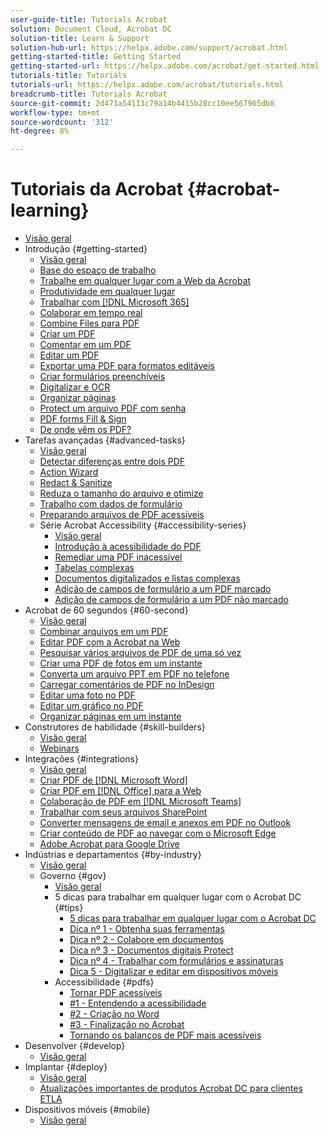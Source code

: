 ```yaml
---
user-guide-title: Tutorials Acrobat
solution: Document Cloud, Acrobat DC
solution-title: Learn & Support
solution-hub-url: https://helpx.adobe.com/support/acrobat.html
getting-started-title: Getting Started
getting-started-url: https://helpx.adobe.com/acrobat/get-started.html
tutorials-title: Tutorials
tutorials-url: https://helpx.adobe.com/acrobat/tutorials.html
breadcrumb-title: Tutorials Acrobat
source-git-commit: 2d471a54113c79a14b4415b28cc10ee567965db8
workflow-type: tm+mt
source-wordcount: '312'
ht-degree: 8%

---
```



# Tutoriais da Acrobat {#acrobat-learning}

+ [Visão geral](overview.md)
+ Introdução {#getting-started}
   + [Visão geral](getting-started/getting-started-overview.md)
   + [Base do espaço de trabalho](getting-started/get-to-know-the-acrobat-dc-interface.md)
   + [Trabalhe em qualquer lugar com a Web da Acrobat](getting-started/acrobatweb.md)
   + [Produtividade em qualquer lugar](getting-started/productivity.md)
   + [Trabalhar com [!DNL Microsoft 365]](https://experienceleague.adobe.com/docs/document-cloud-learn/acrobat-learning/integrations/integrate-overview.html#microsoft)
   + [Colaborar em tempo real](getting-started/collaborate.md)
   + [Combine Files para PDF](getting-started/combine-to-pdf.md)
   + [Criar um PDF](getting-started/create-pdf.md)
   + [Comentar em um PDF](getting-started/comment-on-pdf-files.md)
   + [Editar um PDF](getting-started/edit-pdf.md)
   + [Exportar uma PDF para formatos editáveis](getting-started/export-pdf.md)
   + [Criar formulários preenchíveis](getting-started/create-fillable-forms.md)
   + [Digitalizar e OCR](getting-started/scan-and-ocr.md)
   + [Organizar páginas](getting-started/organize.md)
   + [Protect um arquivo PDF com senha](getting-started/password-protect.md)
   + [PDF forms Fill &amp; Sign](getting-started/fill-and-sign.md)
   + [De onde vêm os PDF?](getting-started/where-do-pdfs-come-from.md)
+ Tarefas avançadas {#advanced-tasks}
   + [Visão geral](advanced-tasks/advanced-tasks-overview.md)
   + [Detectar diferenças entre dois PDF](advanced-tasks/compare.md)
   + [Action Wizard](advanced-tasks/action.md)
   + [Redact &amp; Sanitize](advanced-tasks/redact.md)
   + [Reduza o tamanho do arquivo e otimize](advanced-tasks/reduce.md)
   + [Trabalho com dados de formulário](advanced-tasks/formdata.md)
   + [Preparando arquivos de PDF acessíveis](advanced-tasks/accessibility.md)
   + Série Acrobat Accessibility {#accessibility-series}
      + [Visão geral](advanced-tasks/accessibility-series.md)
      + [Introdução à acessibilidade do PDF](advanced-tasks/accessibilitysession1.md)
      + [Remediar uma PDF inacessível](advanced-tasks/accessibilitysession2.md)
      + [Tabelas complexas](advanced-tasks/accessibilitysession3.md)
      + [Documentos digitalizados e listas complexas](advanced-tasks/accessibilitysession4.md)
      + [Adição de campos de formulário a um PDF marcado](advanced-tasks/accessibilitysession5.md)
      + [Adição de campos de formulário a um PDF não marcado](advanced-tasks/accessibilitysession6.md)
+ Acrobat de 60 segundos {#60-second}
   + [Visão geral](60-second/60-second-overview.md)
   + [Combinar arquivos em um PDF](60-second/combine-to-one-pdf.md)
   + [Editar PDF com a Acrobat na Web](60-second/edit.md)
   + [Pesquisar vários arquivos de PDF de uma só vez](60-second/search.md)
   + [Criar uma PDF de fotos em um instante](60-second/photo.md)
   + [Converta um arquivo PPT em PDF no telefone](60-second/phone.md)
   + [Carregar comentários de PDF no InDesign](60-second/indesign.md)
   + [Editar uma foto no PDF](60-second/editphoto.md)
   + [Editar um gráfico no PDF](60-second/editgraphic.md)
   + [Organizar páginas em um instante](60-second/organize.md)
+ Construtores de habilidade {#skill-builders}
   + [Visão geral](skill-builder/skill-builder-overview.md)
   + [Webinars](skill-builder/skill-builder-webinars.md)
+ Integrações {#integrations}
   + [Visão geral](integrate/integrate-overview.md)
   + [Criar PDF de [!DNL Microsoft Word]](integrate/createfromword.md)
   + [Criar PDF em [!DNL Office] para a Web](integrate/createofficeweb.md)
   + [Colaboração de PDF em [!DNL Microsoft Teams]](integrate/acrobatandteams.md)
   + [Trabalhar com seus arquivos SharePoint](integrate/acrobatandsp.md)
   + [Converter mensagens de email e anexos em PDF no Outlook](integrate/outlook.md)
   + [Criar conteúdo de PDF ao navegar com o Microsoft Edge](integrate/edge.md)
   + [Adobe Acrobat para Google Drive](integrate/acrobatandgoogle.md)
+ Indústrias e departamentos {#by-industry}
   + [Visão geral](industry/industry-overview.md)
   + Governo {#gov}
      + [Visão geral](industry/gov/gov-overview.md)
      + 5 dicas para trabalhar em qualquer lugar com o Acrobat DC {#tips}
         + [5 dicas para trabalhar em qualquer lugar com o Acrobat DC](industry/gov/5-tips-for-working-anywhere-with-acrobat-dc-for-government.md)
         + [Dica nº 1 - Obtenha suas ferramentas](industry/gov/get-your-tools.md)
         + [Dica nº 2 - Colabore em documentos](industry/gov/collaborate-on-documents.md)
         + [Dica nº 3 - Documentos digitais Protect](industry/gov/protect-digital-documents.md)
         + [Dica nº 4 - Trabalhar com formulários e assinaturas](industry/gov/work-with-forms-and-signatures.md)
         + [Dica 5 - Digitalizar e editar em dispositivos móveis](industry/gov/scan-and-edit-on-mobile.md)
      + Accessibilidade {#pdfs}
         + [Tornar PDF acessíveis](industry/gov/making-pdfs-accessible.md)
         + [#1 - Entendendo a acessibilidade](industry/gov/understanding-accessibility.md)
         + [#2 - Criação no Word](industry/gov/authoring-in-word.md)
         + [#3 - Finalização no Acrobat](industry/gov/finishing-in-acrobat.md)
         + [Tornando os balanços de PDF mais acessíveis](industry/gov/making-pdf-ballots-accessible.md)
+ Desenvolver {#develop}
   + [Visão geral](develop/develop-overview.md)
+ Implantar {#deploy}
   + [Visão geral](deploy/deploy-overview.md)
   + [Atualizações importantes de produtos Acrobat DC para clientes ETLA](deploy/signentitlementchanges.md)
+ Dispositivos móveis {#mobile}
   + [Visão geral](mobile/mobile-overview.md)